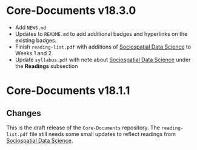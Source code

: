 # Core-Documents v18.3.0

* Add `NEWS.md`
* Updates to `README.md` to add additional badges and hyperlinks on the existing badges.
* Finish `reading-list.pdf` with additions of [Sociospatial Data Science](http://chris-prener.github.io/SSDSBook/) to Weeks 1 and 2
* Update `syllabus.pdf` with note about [Sociospatial Data Science](http://chris-prener.github.io/SSDSBook/) under the **Readings** subsection

# Core-Documents v18.1.1

## Changes
This is the draft release of the `Core-Documents` repository. The `reading-list.pdf` file still needs some small updates to reflect readings from [Sociospatial Data Science](http://chris-prener.github.io/SSDSBook/).
